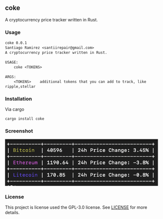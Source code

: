 ## coke

A cryptocurrency price tracker written in Rust.

### Usage

```
coke 0.0.1
Santiago Ramirez <santiirepair@gmail.com>
A cryptocurrency price tracker written in Rust.

USAGE:
    coke <TOKENS>

ARGS:
    <TOKENS>    additional tokens that you can add to track, like ripple,stellar

```

### Installation

Via cargo

```
cargo install coke
```

### Screenshot

![screenshot](screenshot.png)

### License

This project is license used the GPL-3.0 license. See [LICENSE](LICENSE) for more details.
